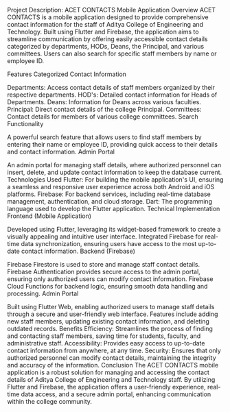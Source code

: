 Project Description: ACET CONTACTS Mobile Application
Overview
ACET CONTACTS is a mobile application designed to provide comprehensive contact information for the staff of Aditya College of Engineering and Technology. Built using Flutter and Firebase, the application aims to streamline communication by offering easily accessible contact details categorized by departments, HODs, Deans, the Principal, and various committees. Users can also search for specific staff members by name or employee ID.

Features
Categorized Contact Information

Departments: Access contact details of staff members organized by their respective departments.
HOD's: Detailed contact information for Heads of Departments.
Deans: Information for Deans across various faculties.
Principal: Direct contact details of the college Principal.
Committees: Contact details for members of various college committees.
Search Functionality

A powerful search feature that allows users to find staff members by entering their name or employee ID, providing quick access to their details and contact information.
Admin Portal

An admin portal for managing staff details, where authorized personnel can insert, delete, and update contact information to keep the database current.
Technologies Used
Flutter: For building the mobile application's UI, ensuring a seamless and responsive user experience across both Android and iOS platforms.
Firebase: For backend services, including real-time database management, authentication, and cloud storage.
Dart: The programming language used to develop the Flutter application.
Technical Implementation
Frontend (Mobile Application)

Developed using Flutter, leveraging its widget-based framework to create a visually appealing and intuitive user interface.
Integrated Firebase for real-time data synchronization, ensuring users have access to the most up-to-date contact information.
Backend (Firebase)

Firebase Firestore is used to store and manage staff contact details.
Firebase Authentication provides secure access to the admin portal, ensuring only authorized users can modify contact information.
Firebase Cloud Functions for backend logic, ensuring smooth data handling and processing.
Admin Portal

Built using Flutter Web, enabling authorized users to manage staff details through a secure and user-friendly web interface.
Features include adding new staff members, updating existing contact information, and deleting outdated records.
Benefits
Efficiency: Streamlines the process of finding and contacting staff members, saving time for students, faculty, and administrative staff.
Accessibility: Provides easy access to up-to-date contact information from anywhere, at any time.
Security: Ensures that only authorized personnel can modify contact details, maintaining the integrity and accuracy of the information.
Conclusion
The ACET CONTACTS mobile application is a robust solution for managing and accessing the contact details of Aditya College of Engineering and Technology staff. By utilizing Flutter and Firebase, the application offers a user-friendly experience, real-time data access, and a secure admin portal, enhancing communication within the college community.
